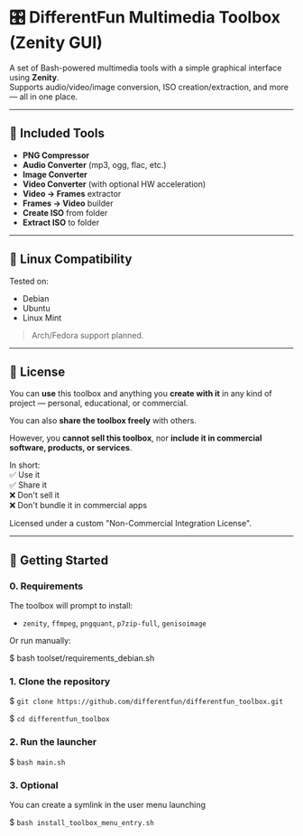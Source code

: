 # 🎛️ DifferentFun Multimedia Toolbox (Zenity GUI)

A set of Bash-powered multimedia tools with a simple graphical interface using **Zenity**.  
Supports audio/video/image conversion, ISO creation/extraction, and more — all in one place.

---

## 🧰 Included Tools

- **PNG Compressor**
- **Audio Converter** (mp3, ogg, flac, etc.)
- **Image Converter**
- **Video Converter** (with optional HW acceleration)
- **Video → Frames** extractor
- **Frames → Video** builder
- **Create ISO** from folder
- **Extract ISO** to folder

---

## 🐧 Linux Compatibility

Tested on:

- Debian
- Ubuntu
- Linux Mint

> Arch/Fedora support planned.

---

## 📜 License

You can **use** this toolbox and anything you **create with it** in any kind of project — personal, educational, or commercial.

You can also **share the toolbox freely** with others.

However, you **cannot sell this toolbox**, nor **include it in commercial software, products, or services**.

In short:  
✅ Use it  
✅ Share it  
❌ Don't sell it  
❌ Don't bundle it in commercial apps

Licensed under a custom "Non-Commercial Integration License".

---

## 🚀 Getting Started

### 0. Requirements

The toolbox will prompt to install:

- `zenity`, `ffmpeg`, `pngquant`, `p7zip-full`, `genisoimage`

Or run manually:

$ bash toolset/requirements_debian.sh

### 1. Clone the repository

$ `git clone https://github.com/differentfun/differentfun_toolbox.git `

$ `cd differentfun_toolbox`

### 2. Run the launcher
$ `bash main.sh`

### 3. Optional
You can create a symlink in the user menu launching

$ `bash install_toolbox_menu_entry.sh`
